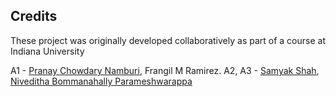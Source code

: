 
## Credits

These project was originally developed collaboratively as part of a course at Indiana University

A1 - [Pranay Chowdary Namburi](pranayn1999@gmail.com), Frangil M Ramirez.
A2, A3 - [Samyak Shah](s4samyak@gmail.com), [Niveditha Bommanahally Parameshwarappa](bpniveditha@gmail.com)